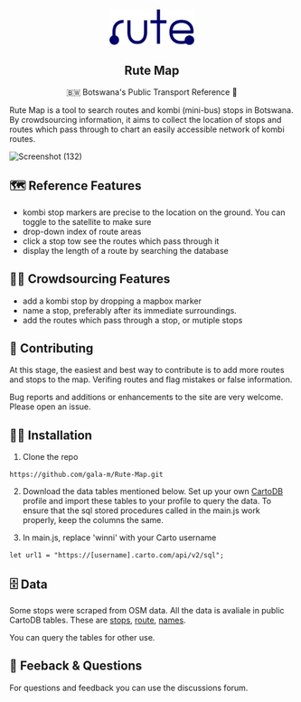 <div align="center">
  <img src="icons/rute.svg" width="150" alt="">

  ## Rute Map
  
  🇧🇼  Botswana's Public Transport Reference  🚌 

</div>

Rute Map is a tool to search routes and kombi (mini-bus) stops in Botswana. By crowdsourcing information, it aims to collect the location of stops and routes which pass through to chart an easily accessible network of kombi routes. 

![Screenshot (132)](https://user-images.githubusercontent.com/76803540/211148778-eddf4648-e2f2-4c48-b1c1-e3754650649b.png)


## 🗺️ Reference Features
- kombi stop markers are precise to the location on the ground. You can toggle to the satellite to make sure
- drop-down index of route areas
- click a stop tow see the routes which pass through it
- display the length of a route by searching the database

## 💁‍♀️ Crowdsourcing Features
- add a kombi stop by dropping a mapbox marker
- name a stop, preferably after its immediate surroundings. 
- add the routes which pass through a stop, or mutiple stops

## 🔨 Contributing

At this stage, the easiest and best way to contribute is to add more routes and stops to the map. Verifing routes and flag mistakes or false information. 

Bug reports and additions or enhancements to the site are very welcome. Please open an issue. 

## 👩‍💻 Installation
1. Clone the repo

``` 
https://github.com/gala-m/Rute-Map.git 
```

2. Download the data tables mentioned below. Set up your own [CartoDB](https://carto.com/login) profile and import these tables to your profile to query the data. 
To ensure that the sql stored procedures called in the main.js work properly, keep the columns the same. 

3. In main.js, replace 'winni' with your Carto username

``` 
let url1 = "https://[username].carto.com/api/v2/sql"; 
```


## 🗄️ Data
Some stops were scraped from OSM data. All the data is avaliale in public CartoDB tables. 
These are [stops](https://winni.carto.com/tables/points/public), [route](https://winni.carto.com/tables/route/public), [names](https://winni.carto.com/tables/names/public). 

You can query the tables for other use. 


## 🎤 Feeback & Questions
For questions and feedback you can use the discussions forum.
